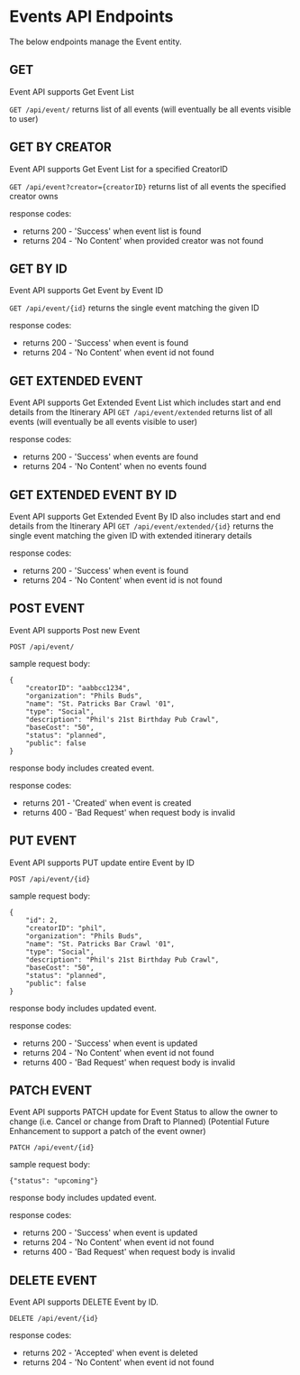 # Events API Endpoints
The below endpoints manage the Event entity.

GET
---
Event API supports Get Event List

`GET /api/event/` returns list of all events (will eventually be all events visible to user)

GET BY CREATOR
--------------
Event API supports Get Event List for a specified CreatorID

`GET /api/event?creator={creatorID}` returns list of all events the specified creator owns

response codes:
- returns 200 - 'Success' when event list is found
- returns 204 - 'No Content' when provided creator was not found

GET BY ID
---------
Event API supports Get Event by Event ID

`GET /api/event/{id}` returns the single event matching the given ID

response codes: 
- returns 200 - 'Success' when event is found
- returns 204 - 'No Content' when event id not found

GET EXTENDED EVENT
------------------
Event API supports Get Extended Event List which includes start and end details from the Itinerary API
`GET /api/event/extended` returns list of all events (will eventually be all events visible to user)

response codes:
- returns 200 - 'Success' when events are found
- returns 204 - 'No Content' when no events found

GET EXTENDED EVENT BY ID
------------------------
Event API supports Get Extended Event By ID also includes start and end details from the Itinerary API
`GET /api/event/extended/{id}` returns the single event matching the given ID with extended itinerary details

response codes:
- returns 200 - 'Success' when event is found
- returns 204 - 'No Content' when event id is not found

POST EVENT
----------
Event API supports Post new Event

`POST /api/event/`

sample request body:
```
{
    "creatorID": "aabbcc1234",
    "organization": "Phils Buds",
    "name": "St. Patricks Bar Crawl '01",
    "type": "Social",
    "description": "Phil's 21st Birthday Pub Crawl",
    "baseCost": "50",
    "status": "planned",
    "public": false
}
```

response body includes created event.

response codes:
- returns 201 - 'Created' when event is created
- returns 400 - 'Bad Request' when request body is invalid

PUT EVENT
---------
Event API supports PUT update entire Event by ID

`POST /api/event/{id}`

sample request body:
```
{
    "id": 2,
    "creatorID": "phil",
    "organization": "Phils Buds",
    "name": "St. Patricks Bar Crawl '01",
    "type": "Social",
    "description": "Phil's 21st Birthday Pub Crawl",
    "baseCost": "50",
    "status": "planned",
    "public": false
}
```

response body includes updated event.

response codes: 
- returns 200 - 'Success' when event is updated
- returns 204 - 'No Content' when event id not found
- returns 400 - 'Bad Request' when request body is invalid

PATCH EVENT
-----------
Event API supports PATCH update for Event Status to allow the owner to change (i.e. Cancel or change from Draft to Planned)
(Potential Future Enhancement to support a patch of the event owner)

`PATCH /api/event/{id}`

sample request body:

`{"status": "upcoming"}`

response body includes updated event.

response codes:
- returns 200 - 'Success' when event is updated
- returns 204 - 'No Content' when event id not found
- returns 400 - 'Bad Request' when request body is invalid


DELETE EVENT
------------
Event API supports DELETE Event by ID. 

`DELETE /api/event/{id}`

response codes: 
- returns 202 - 'Accepted' when event is deleted
- returns 204 - 'No Content' when event id not found